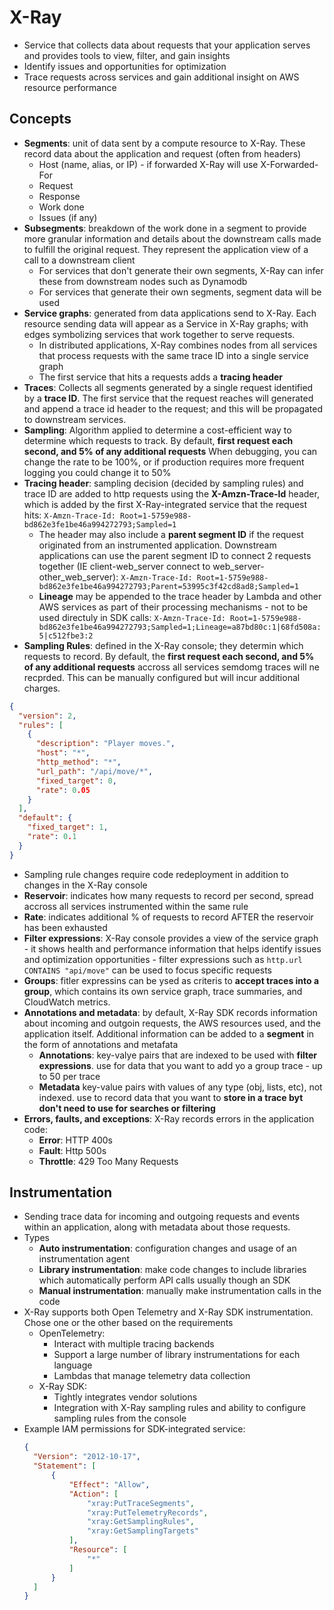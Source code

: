 # X-Ray
* Service that collects data about requests that your application serves and provides tools to view, filter, and gain insights
* Identify issues and opportunities for optimization
* Trace requests across services and gain additional insight on AWS resource performance

## Concepts
* **Segments**: unit of data sent by a compute resource to X-Ray. These record data about the application and request (often from headers)
  * Host (name, alias, or IP) - if forwarded X-Ray will use X-Forwarded-For
  * Request
  * Response
  * Work done
  * Issues (if any)
* **Subsegments**: breakdown of the work done in a segment to provide more granular information and details about the downstream calls made to fulfill the original request. They represent the application view of a call to a downstream client 
  * For services that don't generate their own segments, X-Ray can infer these from downstream nodes such as Dynamodb
  * For services that generate their own segments, segment data will be used
* **Service graphs**: generated from data applications send to X-Ray. Each resource sending data will appear as a Service in X-Ray graphs; with edges symbolizing services that work together to serve requests.
  * In distributed applications, X-Ray combines nodes from all services that process requests with the same trace ID into a single service graph
  * The first service that hits a requests adds a **tracing header**
* **Traces**: Collects all segments generated by a single request identified by a **trace ID**. The first service that the request reaches will generated and append a trace id header to the request; and this will be propagated to downstream services.
* **Sampling**: Algorithm applied to determine a cost-efficient way to determine which requests to track. By default, **first request each second, and 5% of any additional requests** When debugging, you can change the rate to be 100%, or if production requires more frequent logging you could change it to 50%
* **Tracing header**: sampling decision (decided by sampling rules) and trace ID are added to http requests using the **X-Amzn-Trace-Id** header, which is added by the first X-Ray-integrated service that the request hits: `X-Amzn-Trace-Id: Root=1-5759e988-bd862e3fe1be46a994272793;Sampled=1`
  * The header may also include a **parent segment ID** if the request originated from an instrumented application. Downstream applications can use the parent segment ID to connect 2 requests together (IE client-web_server connect to web_server-other_web_server): `X-Amzn-Trace-Id: Root=1-5759e988-bd862e3fe1be46a994272793;Parent=53995c3f42cd8ad8;Sampled=1`
  * **Lineage** may be appended to the trace header by Lambda and other AWS services as part of their processing mechanisms - not to be used directuly in SDK calls: `X-Amzn-Trace-Id: Root=1-5759e988-bd862e3fe1be46a994272793;Sampled=1;Lineage=a87bd80c:1|68fd508a:5|c512fbe3:2`
* **Sampling Rules**: defined in the X-Ray console; they determin which requests to record. By default, the **first request each second, and 5% of any additional requests** accross all services semdomg traces will ne recprded. This can be manually configured but will incur additional charges.
```json
{
  "version": 2,
  "rules": [
    {
      "description": "Player moves.",
      "host": "*",
      "http_method": "*",
      "url_path": "/api/move/*",
      "fixed_target": 0,
      "rate": 0.05
    }
  ],
  "default": {
    "fixed_target": 1,
    "rate": 0.1
  }
}
```
  * Sampling rule changes require code redeployment in addition to changes in the X-Ray console
  * **Reservoir**: indicates how many requests to record per second, spread accross all services instrumented within the same rule
  * **Rate**: indicates additional % of requests to record AFTER the reservoir has been exhausted
* **Filter expressions**: X-Ray console provides a view of the service graph - it shows health and performance information that helps identify issues and optimization opportunities - filter expressions such as `http.url CONTAINS "api/move"` can be used to focus specific requests
* **Groups**: fitler expressins can be ysed as criteris to **accept traces into a group**, which contains its own service graph, trace summaries, and CloudWatch metrics.
* **Annotations and metadata**: by default, X-Ray SDK records information about incoming and outgoin requests, the AWS resources used, and the application itself. Additional information can be added to a **segment** in the form of annotations and metafata
  * **Annotations**: key-valye pairs that are indexed to be used with **filter expressions**. use for data that you want to add yo a group trace - up to 50 per trace
  * **Metadata** key-value pairs with values of any type (obj, lists, etc), not indexed. use to record data that you want to **store in a trace byt don't need to use for searches or filtering**
* **Errors, faults, and exceptions**: X-Ray records errors in the application code:
  * **Error**: HTTP 400s
  * **Fault**: Http 500s
  * **Throttle**: 429 Too Many Requests
## Instrumentation
* Sending trace data for incoming and outgoing requests and events within an application, along with metadata about those requests.
* Types
  * **Auto instrumentation**: configuration changes and usage of an instrumentation agent
  * **Library instrumentation**: make code changes to include libraries which automatically perform API calls usually though an SDK
  * **Manual instrumentation**: manually make instrumentation calls in the code
* X-Ray supports both Open Telemetry and X-Ray SDK instrumentation. Chose one or the other based on the requirements
  * OpenTelemetry:
    * Interact with multiple tracing backends
    * Support a large number of library instrumentations for each language
    * Lambdas that manage telemetry data collection
  * X-Ray SDK:
    * Tightly integrates vendor solutions
    * Integration with X-Ray sampling rules and ability to configure sampling rules from the console
* Example IAM permissions for SDK-integrated service:
  ```json
  {
    "Version": "2012-10-17",
    "Statement": [
        {
            "Effect": "Allow",
            "Action": [
                "xray:PutTraceSegments",
                "xray:PutTelemetryRecords",
                "xray:GetSamplingRules",
                "xray:GetSamplingTargets"
            ],
            "Resource": [
                "*"
            ]
        }
    ]
  }
  ```

